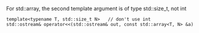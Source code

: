 For std::array, the second template argument is of type std::size_t, not int
```
template<typename T, std::size_t N>   // don't use int
std::ostream& operator<<(std::ostream& out, const std::array<T, N> &a)
```

